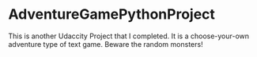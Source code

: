 # AdventureGamePythonProject
This is another Udaccity Project that I completed. It is a choose-your-own adventure type of text game. Beware the random monsters!
